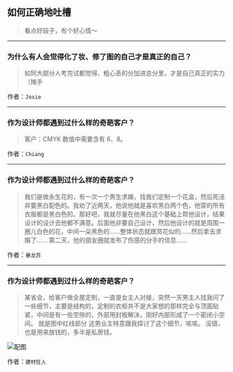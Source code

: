 ## 如何正确地吐槽

> 看点好段子，有个好心情～


 
---

### 为什么有人会觉得化了妆、修了图的自己才是真正的自己？

> 如同大部分人考完试都觉得、粗心丢的分加进总分里，才是自己真正的实力（摊手


作者：`Josie`

---

### 作为设计师都遇到过什么样的奇葩客户？

> 客户：CMYK 数值中需要含有 6、8。


作者：`Chiang`

---

### 作为设计师都遇到过什么样的奇葩客户？

> 我们是做永生花的，有一次一个男生求婚，找我们定制一个花盒，然后死活非要黑白配色的。我劝了近两天，他说他就是喜欢黑白两个色，他穿的所有衣服都是黑白色的。那好吧，我就尽量在他黑白这个基础上帮他设计，结果设计的设计去他都不满意。后面他非要自己设计，然后他设计的就是周围一圈儿白色的花，中间一朵黑色的……整体状态就跟冥花似的……然后拿去求婚了……
> 第二天，他的朋友圈就发布了伤感的分手的信息……


作者：`暴龙苏`

---

### 作为设计师都遇到过什么样的奇葩客户？

> 某省会，给客户做全屋定制，一直是女主人对接，突然一天男主人找我问了一些细节，主要是结构的，定制的衣柜并不是大家想的那样完全与顶面贴紧，中间是有一些空隙的，外部用封板解决，刚好内部形成了一个密闭小空间。
> 就是图中红线部分
> 这男业主特意跟我探讨了这个细节，咳咳。
> 没错，也是用来放钱的，多半是私房钱。



![配图](http://pic1.zhimg.com/70/v2-b1a621cce4692f4a8ebc3be213ff0dd8_b.jpg)


作者：`建材狂人`